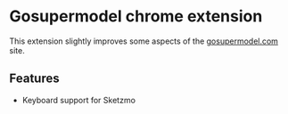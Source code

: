 # Gosupermodel chrome extension

This extension slightly improves some aspects of the [gosupermodel.com](gosupermodel.com) site.

## Features

* Keyboard support for Sketzmo
